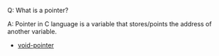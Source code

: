 Q: What is a pointer?

A: Pointer in C language is a variable that stores/points the address of another variable.


- [void-pointer](./void-pointer/Readme.md)

